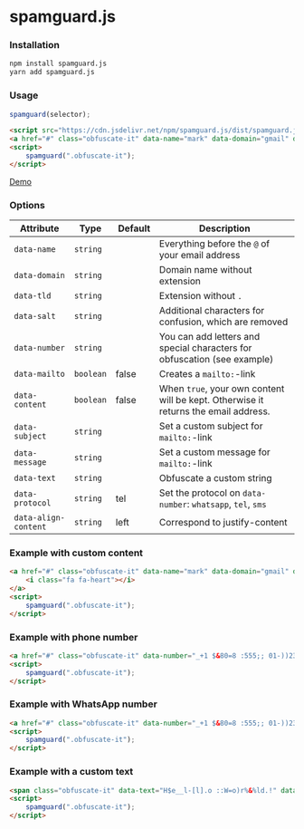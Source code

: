 # spamguard.js





### Installation
```bash
npm install spamguard.js
yarn add spamguard.js
```





### Usage
```javascript
spamguard(selector);
```

```html
<script src="https://cdn.jsdelivr.net/npm/spamguard.js/dist/spamguard.js"></script>
<a href="#" class="obfuscate-it" data-name="mark" data-domain="gmail" data-tld="com" data-mailto="true"></a>
<script>
	spamguard(".obfuscate-it");
</script>
```

[Demo](https://madeinhamburg.github.io/spamguard.js/example/index.html)





### Options
| Attribute | Type | Default | Description |
|---|---|---|---|
| `data-name` | `string` | | Everything before the `@` of your email address |
| `data-domain` | `string` | | Domain name without extension |
| `data-tld` | `string` | | Extension without `.` |
| `data-salt` | `string` | | Additional characters for confusion, which are removed |
| `data-number` | `string` | | You can add letters and special characters for obfuscation (see example) |
| `data-mailto` | `boolean` | false | Creates a `mailto:`-link |
| `data-content` | `boolean` | false | When `true`, your own content will be kept. Otherwise it returns the email address. |
| `data-subject` | `string` | | Set a custom subject for `mailto:`-link |
| `data-message` | `string` | | Set a custom message for `mailto:`-link |
| `data-text` | `string` | | Obfuscate a custom string |
| `data-protocol` | `string` | tel | Set the protocol on `data-number`: `whatsapp`, `tel`, `sms`  |
| `data-align-content` | `string` | left | Correspond to justify-content |





### Example with custom content

```html
<a href="#" class="obfuscate-it" data-name="mark" data-domain="gmail" data-tld="com" data-mailto="true" data-content="true">
	<i class="fa fa-heart"></i>
</a>
<script>
	spamguard(".obfuscate-it");
</script>
```

### Example with phone number

```html
<a href="#" class="obfuscate-it" data-number="_+1 $&80=8 :555;; 01-))23" data-salt="§$%&/()=_:;.-[]" data-mailto="true"></a>
<script>
	spamguard(".obfuscate-it");
</script>
```

### Example with WhatsApp number

```html
<a href="#" class="obfuscate-it" data-number="_+1 $&80=8 :555;; 01-))23" data-salt="§$%&/()=_:;.-[]" data-protocol="whatsapp" data-message="Hi there!" data-mailto="true"></a>
<script>
	spamguard(".obfuscate-it");
</script>
```

### Example with a custom text

```html
<span class="obfuscate-it" data-text="H$e__l-[l].o ::W=o)r%&%ld.!" data-salt="§$%&/()=_:;.-[]"></span>
<script>
	spamguard(".obfuscate-it");
</script>
```
